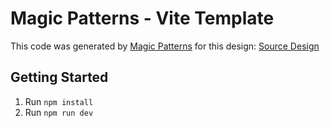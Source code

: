 # Magic Patterns - Vite Template

This code was generated by [Magic Patterns](https://magicpatterns.com) for this design: [Source Design](https://magicpatterns.com/c/2n3wkcfwraqkdjkvkyyapz)

## Getting Started

1. Run `npm install`
2. Run `npm run dev`
